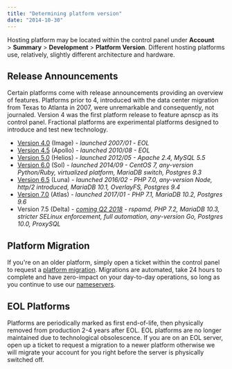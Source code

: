 ```yaml
---
title: "Determining platform version"
date: "2014-10-30"
---
```


Hosting platform may be located within the control panel under **Account** > **Summary** > **Development** > **Platform Version**. Different hosting platforms use, relatively, slightly different architecture and hardware.

## Release Announcements

Certain platforms come with release announcements providing an overview of features. Platforms prior to 4, introduced with the data center migration from Texas to Atlanta in 2007, were unremarkable and consequently, not journaled. Version 4 was the first platform release to feature apnscp as its control panel. Fractional platforms are experimental platforms designed to introduce and test new technology.

- [Version 4.0](http://updates.apisnetworks.com/2007/01/v4-platform-release/) (Image) - _launched 2007/01_ _\- EOL_
- [Version 4.5](http://updates.apisnetworks.com/2010/08/introducing-apollo-our-next-generation-platform/) (Apollo) - _launched 2010/08 - EOL_
- [Version 5.0](http://updates.apisnetworks.com/2012/02/building-your-next-hosting-platform/) (Helios) - _launched 2012/05 - Apache 2.4, MySQL 5.5_
- [Version 6.0](http://updates.apisnetworks.com/2014/09/sol-hosting-platform/) (Sol) - _launched 2014/09 - CentOS 7, any-version Python/Ruby, virtualized platform, MariaDB switch, Postgres 9.3_
- [Version 6.5](http://updates.apisnetworks.com/2016/01/luna-launched-open-beta/) (Luna) _\- launched 2016/02 - PHP 7.0, any-version Node, http/2 introduced, MariaDB 10.1, OverlayFS, Postgres 9.4_
- [Version 7.0](http://updates.apisnetworks.com/2017/01/atlas-launches/) (Atlas) - _launched 2017/01 - PHP 7.1, MariaDB 10.2, Postgres 9.6_
- Version 7.5 (Delta) - _[coming Q2 2018](https://forums.apiscp.com/t/planning-v7-5-platform/27) - rspamd, PHP 7.2, MariaDB 10.3, stricter SELinux enforcement, full automation, any-version Go, Postgres 10.0, ProxySQL_

## Platform Migration

If you're on an older platform, simply open a ticket within the control panel to request a [platform migration](https://kb.apiscp.com/platform/migrating-another-server/). Migrations are automated, take 24 hours to complete and have zero-impact on your day-to-day operations, so long as you continue to use our [nameservers](https://kb.apiscp.com/dns/nameserver-settings/).

## EOL Platforms

Platforms are periodically marked as first end-of-life, then physically removed from production 2-4 years after EOL. EOL platforms are no longer maintained due to technological obsolescence. If you are on an EOL server, open up a ticket to request a migration to a newer platform otherwise we will migrate your account for you right before the server is physically switched off.
